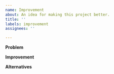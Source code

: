 ```yaml
---
name: Improvement
about: An idea for making this project better.
title: ''
labels: improvement
assignees: ''

---
```


<!--Hi! We prefilled this issue for you with things that should make this it easier for you to let us know what is going on. You can freely remove what is not necessary or add what is missing. Thanks! -->

**Problem**
<!--What problem does this solve? You can also reference another issue!. Ex. I'm always frustrated when [...]-->

**Improvement**
<!--How do you think the problem could be improved?-->

**Alternatives**
<!--Maybe you thought about other ways to improve the problm and if you have an opinion on why that would be bad.-->
